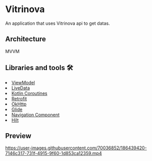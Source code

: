 # Vitrinova
An application that uses Vitrinova api to get datas.

## Architecture
MVVM

## Libraries and tools 🛠
<li><a href="https://developer.android.com/topic/libraries/architecture/viewmodel">ViewModel</a></li>
<li><a href="https://developer.android.com/topic/libraries/architecture/livedata">LiveData</a></li>
<li><a href="https://kotlinlang.org/docs/coroutines-overview.html">Kotlin Coroutines</a></li>
<li><a href="https://square.github.io/retrofit/">Retrofit</a></li>
<li><a href="https://github.com/square/okhttp">OkHttp</a></li>
<li><a href="https://github.com/bumptech/glide">Glide</a></li>
<li><a href="https://developer.android.com/guide/navigation/navigation-getting-started">Navigation Component</a></li>
<li><a href="https://developer.android.com/training/dependency-injection/hilt-android/">Hilt</a></li>

## Preview

https://user-images.githubusercontent.com/70036852/186439420-7146c317-731f-4915-9f60-1d853ca12359.mp4

